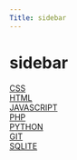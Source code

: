 ```yaml
---
Title: sidebar
---
```

sidebar
==========================

<div class="box">
<a href="%base_url%/technology/css">CSS</a>
</div>

<div class="box">
<a href="%base_url%/technology/html">HTML</a>
</div>

<div class="box">
<a href="%base_url%/technology/javascript">JAVASCRIPT</a>
</div>

<div class="box">
<a href="%base_url%/technology/php">PHP</a>
</div>

<div class="box">
<a href="%base_url%/technology/python">PYTHON</a>
</div>

<div class="box">
<a href="%base_url%/technology/git">GIT</a>
</div>

<div class="box wide">
<a href="%base_url%/technology/sqlite">SQLITE</a>
</div>